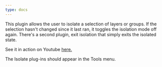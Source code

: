 ```yaml
---
type: docs
---
```


This plugin allows the user to isolate a selection of layers or groups. If the selection hasn't changed since it last ran, it toggles the isolation mode off again. There's a second plugin, exit isolation that simply exits the isolated state.  

See it in action on Youtube [here.](https://www.youtube.com/watch?v=VlcMF0uuW3A)  
  
The Isolate plug-ins should appear in the Tools menu.  
  